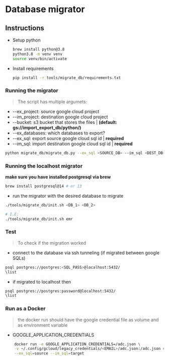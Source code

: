 # Database migrator

## Instructions

* Setup python
    ```bash
    brew install python@3.8
    python3.8 -m venv venv
    source venv/bin/activate
    ```
* Install requirements
    ```bash
    pip install -r tools/migrate_db/requirements.txt
    ```

### Running the migrator

> The script has multiple argumets:
* --ex_project: source google cloud project
* --im_project: destination google cloud project
* --bucket: s3 bucket that stores the files | **(default: gs://import_export_db/python/)**
* --ex_databases: which databases to export?
* --ex_sql: export source google cloud sql id | **required**
* --im_sql: import destination google cloud sql id | **required**

```bash
python migrate_db/migrate_db.py --ex_sql <SOURCE_DB> --im_sql <DEST_DB>
```

### Running the localhost migrator

**make sure you have installed postgresql via brew**
```bash
brew install postgresql@14 # or 13
```
* run the migrator with the desired database to migrate
```bash
./tools/migrate_db/init.sh <DB_1> <DB_2>

# I.E:
./tools/migrate_db/init.sh emr
```

### Test

> To check if the migration worked
* connect to the database via ssh tunneling (if migrated between google SQLs)
```bash
psql postgres://postgres:<SQL_PASS>@localhost:5432/
\list
```

* if migrated to localhost then
```bash
psql postgres://postgres:password@localhost:5432/
\list
```

### Run as a Docker
> the docker run should have the google credential file as volume and as environment variable 
* GOOGLE_APPLICATION_CREDENTIALS 

```bash
    docker run -e GOOGLE_APPLICATION_CREDENTIALS=/adc.json \
    -v ~/.config/gcloud/legacy_credentials/<EMAIL>/adc.json:/adc.json sql_migrator \
    --ex_sql=source --im_sql=target
```
